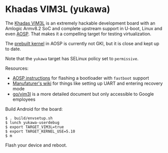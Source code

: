 # Khadas VIM3L (yukawa)

The [Khadas VIM3L](https://www.khadas.com/vim3l) is an extremely hackable development board with an
Amlogic Armv8.2 SoC and complete upstream support in U-boot, Linux and even
[AOSP](https://android.googlesource.com/device/amlogic/yukawa/+/refs/heads/master).
That makes it a compelling target for testing virtualization.

The [prebuilt kernel](https://android.googlesource.com/device/amlogic/yukawa-kernel/+/refs/heads/master)
in AOSP is currently not GKI, but it is close and kept up to date.

Note that the `yukawa` target has SELinux policy set to `permissive`.

Resources:
  * [AOSP instructions](https://android.googlesource.com/device/amlogic/yukawa/+/refs/heads/master/sei610/README)
    for flashing a bootloader with `fastboot` support
  * [Manufaturer's wiki](https://docs.khadas.com/vim3/index.html) for things like setting up UART
    and entering recovery mode
  * [go/vim3l](https://goto.google.com/vim3l) is a more detailed document but only accessible to
    Google employees

Build Android for the board:
``` shell
$ . build/envsetup.sh
$ lunch yukawa-userdebug
$ export TARGET_VIM3L=true
$ export TARGET_KERNEL_USE=5.10
$ m
```

Flash your device and reboot.
